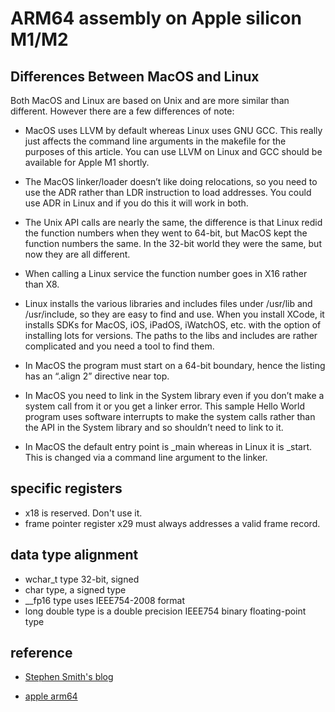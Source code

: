 # ARM64 assembly on Apple silicon M1/M2

## Differences Between MacOS and Linux

Both MacOS and Linux are based on Unix and are more similar than different. However there are a few differences of note:

* MacOS uses LLVM by default whereas Linux uses GNU GCC. This really just affects the command line arguments in the makefile for the purposes of this article. You can use LLVM on Linux and GCC should be available for Apple M1 shortly.

* The MacOS linker/loader doesn’t like doing relocations, so you need to use the ADR rather than LDR instruction to load addresses. You could use ADR in Linux and if you do this it will work in both.

* The Unix API calls are nearly the same, the difference is that Linux redid the function numbers when they went to 64-bit, but MacOS kept the function numbers the same. In the 32-bit world they were the same, but now they are all different.

* When calling a Linux service the function number goes in X16 rather than X8.

* Linux installs the various libraries and includes files under /usr/lib and /usr/include, so they are easy to find and use. When you install XCode, it installs SDKs for MacOS, iOS, iPadOS, iWatchOS, etc. with the option of installing lots for versions. The paths to the libs and includes are rather complicated and you need a tool to find them.

* In MacOS the program must start on a 64-bit boundary, hence the listing has an “.align 2” directive near top.

* In MacOS you need to link in the System library even if you don’t make a system call from it or you get a linker error. This sample Hello World program uses software interrupts to make the system calls rather than the API in the System library and so shouldn’t need to link to it.

* In MacOS the default entry point is _main whereas in Linux it is _start. This is changed via a command line argument to the linker.

## specific registers

* x18 is reserved. Don't use it.
* frame pointer register x29 must always addresses a valid frame record.

## data type alignment

* wchar_t type 32-bit, signed
* char type, a signed type
* __fp16 type uses IEEE754-2008 format
* long double type is a double precision IEEE754 binary floating-point type

## reference

* [Stephen Smith's blog](https://smist08.wordpress.com/2021/01/08/apple-m1-assembly-language-hello-world/)

* [apple arm64](https://developer.apple.com/documentation/xcode/writing-arm64-code-for-apple-platforms)
